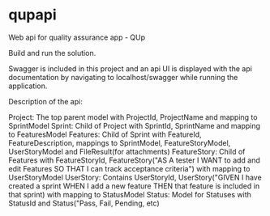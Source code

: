 # qupapi
Web api for quality assurance app - QUp

Build and run the solution.

Swagger is included in this project and an api UI is displayed with the api documentation by navigating to localhost/swagger while running the application.

Description of the api:

Project: The top parent model with ProjectId, ProjectName and mapping to SprintModel
Sprint: Child of Project with SprintId, SprintName and mapping to FeaturesModel
Features: Child of Sprint with FeatureId, FeatureDescription, mappings to SprintModel, FeatureStoryModel, UserStoryModel and FileResult(for attachments)
FeatureStory: Child of Features with FeatureStoryId, FeatureStory("AS A tester I WANT to add and edit Features SO THAT I can track acceptance criteria") with mapping to UserStoryModel
UserStory: Contains UserStoryId, UserStory("GIVEN I have created a sprint WHEN I add a new feature THEN that feature is included in that sprint) with mapping to StatusModel
Status: Model for Statuses with StatusId and Status("Pass, Fail, Pending, etc)
